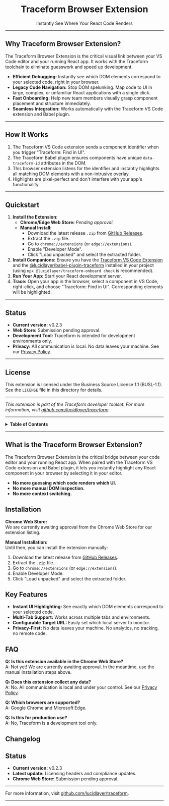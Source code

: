 <h1 align="center">Traceform Browser Extension</h1>
<p align="center">Instantly See Where Your React Code Renders</p>

<!-- Placeholder for Demo GIF, can reuse root one if applicable -->
<!-- ![Traceform demo](path/to/demo.gif) -->

---

## Why Traceform Browser Extension?

The Traceform Browser Extension is the critical visual link between your VS Code editor and your running React app. It works with the Traceform toolchain to eliminate guesswork and speed up development.

- **Efficient Debugging:** Instantly see which DOM elements correspond to your selected code, right in your browser.
- **Legacy Code Navigation:** Stop DOM spelunking. Map code to UI in large, complex, or unfamiliar React applications with a single click.
- **Fast Onboarding:** Help new team members visually grasp component placement and structure immediately.
- **Seamless Integration:** Works automatically with the Traceform VS Code extension and Babel plugin.

---

## How It Works

1. The Traceform VS Code extension sends a component identifier when you trigger "Traceform: Find in UI".
2. The Traceform Babel plugin ensures components have unique `data-traceform-id` attributes in the DOM.
3. This browser extension listens for the identifier and instantly highlights all matching DOM elements with a non-intrusive overlay.
4. Highlights are pixel-perfect and don't interfere with your app's functionality.

---

## Quickstart

1. **Install the Extension:**
   - **Chrome/Edge Web Store:** *Pending approval.*
   - **Manual Install:**
     - Download the latest release `.zip` from [GitHub Releases](https://github.com/lucidlayer/traceform/releases).
     - Extract the `.zip` file.
     - Go to `chrome://extensions` (or `edge://extensions`).
     - Enable "Developer Mode".
     - Click "Load unpacked" and select the extracted folder.
2. **Install Companions:** Ensure you have the [Traceform VS Code Extension](https://marketplace.visualstudio.com/items?itemName=Traceform.traceform) and the [@lucidlayer/babel-plugin-traceform](https://www.npmjs.com/package/@lucidlayer/babel-plugin-traceform) installed in your project (using `npx @lucidlayer/traceform-onboard check` is recommended).
3. **Run Your App:** Start your React development server.
4. **Trace:** Open your app in the browser, select a component in VS Code, right-click, and choose "Traceform: Find in UI". Corresponding elements will be highlighted.

---

## Status

- **Current version:** v0.2.3
- **Web Store:** Submission pending approval.
- **Development Tool:** Traceform is intended for development environments only.
- **Privacy:** All communication is local. No data leaves your machine. See our [Privacy Policy](./docs/PRIVACY_POLICY.md).

---

## License

This extension is licensed under the Business Source License 1.1 (BUSL-1.1). See the `LICENSE` file in this directory for details.

---

*This extension is part of the Traceform developer toolset. For more information, visit [github.com/lucidlayer/traceform](https://github.com/lucidlayer/traceform)*

---

<details>
<summary><strong>Table&nbsp;of&nbsp;Contents</strong></summary>

- [What is the Traceform Browser Extension?](#what-is-the-traceform-browser-extension)
- [Installation](#installation)
- [Quickstart](#quickstart)
- [How It Works](#how-it-works)
- [Key Features](#key-features)
- [FAQ](#faq)
- [Changelog](#changelog)
- [License](#license)
- [Status](#status)
</details>

---

## What is the Traceform Browser Extension?

The Traceform Browser Extension is the critical bridge between your code editor and your running React app. When paired with the Traceform VS Code extension and Babel plugin, it lets you instantly highlight any React component in your browser by selecting it in your editor.

- **No more guessing which code renders which UI.**
- **No more manual DOM inspection.**
- **No more context switching.**

## Installation

**Chrome Web Store:**  
We are currently awaiting approval from the Chrome Web Store for our extension listing.

**Manual Installation:**  
Until then, you can install the extension manually:
1. Download the latest release from [GitHub Releases](https://github.com/lucidlayer/traceform/releases).
2. Extract the `.zip` file.
3. Go to `chrome://extensions` (or `edge://extensions`).
4. Enable Developer Mode.
5. Click "Load unpacked" and select the extracted folder.

## Key Features

- **Instant UI Highlighting:** See exactly which DOM elements correspond to your selected code.
- **Multi-Tab Support:** Works across multiple tabs and environments.
- **Configurable Target URL:** Easily set which local server to monitor.
- **Privacy-First:** No data leaves your machine. No analytics, no tracking, no remote code.

## FAQ

**Q: Is this extension available in the Chrome Web Store?**  
A: Not yet! We are currently awaiting approval. In the meantime, use the manual installation steps above.

**Q: Does this extension collect any data?**  
A: No. All communication is local and under your control. See our [Privacy Policy](./docs/PRIVACY_POLICY.md).

**Q: Which browsers are supported?**  
A: Google Chrome and Microsoft Edge.

**Q: Is this for production use?**  
A: No, Traceform is a development tool only.

## Changelog

## Status

- **Current version:** v0.2.3
- **Latest update:** Licensing headers and compliance updates.
- **Chrome Web Store:** Submission pending approval.

---

For more information, visit [github.com/lucidlayer/traceform](https://github.com/lucidlayer/traceform).

---
